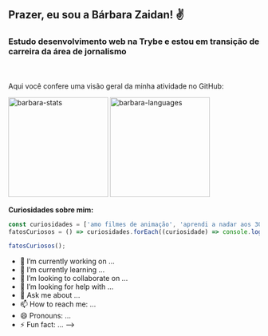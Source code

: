 ## Prazer, eu sou a Bárbara Zaidan! ✌️

### Estudo desenvolvimento web na Trybe e estou em transição de carreira da área de jornalismo

<br><br>
Aqui você confere uma visão geral da minha atividade no GitHub:
<div>
<img height="200em" alt="barbara-stats" src="https://github-readme-stats.vercel.app/api?username=barbarazaidan&show_icons=true&theme=jolly">
<img height="200em" alt="barbara-languages" src="https://github-readme-stats.vercel.app/api/top-langs/?username=barbarazaidan&layout=compact&theme=jolly">

**Curiosidades sobre mim:**

```javascript
const curiosidades = ['amo filmes de animação', 'aprendi a nadar aos 30 anos', 'quero participar de uma maratona aquática', 'sou mãe de gato', 'a Família Adams me dá medo']
fatosCuriosos = () => curiosidades.forEach((curiosidade) => console.log(curiosidade));

fatosCuriosos();
```

</div>




- 🔭 I’m currently working on ...
- 🌱 I’m currently learning ...
- 👯 I’m looking to collaborate on ...
- 🤔 I’m looking for help with ...
- 💬 Ask me about ...
- 📫 How to reach me: ...
- 😄 Pronouns: ...
- ⚡ Fun fact: ...
-->

